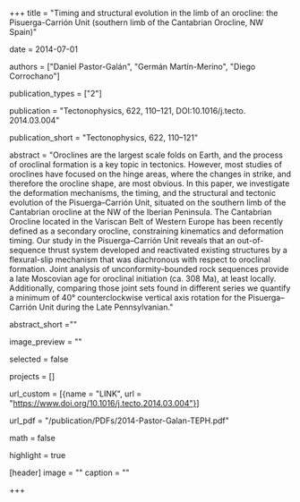 +++ 
title = "Timing and structural evolution in the limb of an orocline: the Pisuerga-Carrión Unit (southern limb of the Cantabrian Orocline, NW Spain)"

date = 2014-07-01

authors = ["Daniel Pastor-Galán", "Germán Martín-Merino", "Diego Corrochano"]

publication_types = ["2"]

publication = "Tectonophysics, 622, 110–121, DOI:10.1016/j.tecto. 2014.03.004"

publication_short = "Tectonophysics, 622, 110–121"

abstract = "Oroclines are the largest scale folds on Earth, and the process of oroclinal formation is a key topic in tectonics. However, most studies of oroclines have focused on the hinge areas, where the changes in strike, and therefore the orocline shape, are most obvious. In this paper, we investigate the deformation mechanisms, the timing, and the structural and tectonic evolution of the Pisuerga–Carrión Unit, situated on the southern limb of the Cantabrian orocline at the NW of the Iberian Peninsula. The Cantabrian Orocline located in the Variscan Belt of Western Europe has been recently defined as a secondary orocline, constraining kinematics and deformation timing. Our study in the Pisuerga–Carrión Unit reveals that an out-of-sequence thrust system developed and reactivated existing structures by a flexural-slip mechanism that was diachronous with respect to oroclinal formation. Joint analysis of unconformity-bounded rock sequences provide a late Moscovian age for oroclinal initiation (ca. 308 Ma), at least locally. Additionally, comparing those joint sets found in different series we quantify a minimum of 40° counterclockwise vertical axis rotation for the Pisuerga–Carrión Unit during the Late Pennsylvanian."

abstract_short =""

image_preview = ""

selected = false

projects = []

url_custom = [{name = "LINK", url = "https://www.doi.org/10.1016/j.tecto.2014.03.004"}]

url_pdf = "/publication/PDFs/2014-Pastor-Galan-TEPH.pdf"

math = false

highlight = true

[header]
image = ""
caption = ""

+++
